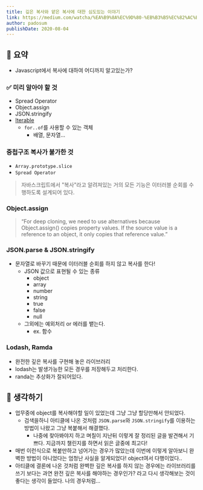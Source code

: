 ```yaml
---
title: 깊은 복사와 얕은 복사에 대한 심도있는 이야기
link: https://medium.com/watcha/%EA%B9%8A%EC%9D%80-%EB%B3%B5%EC%82%AC%EC%99%80-%EC%96%95%EC%9D%80-%EB%B3%B5%EC%82%AC%EC%97%90-%EB%8C%80%ED%95%9C-%EC%8B%AC%EB%8F%84%EC%9E%88%EB%8A%94-%EC%9D%B4%EC%95%BC%EA%B8%B0-2f7d797e008a
author: padosum
publishDate: 2020-08-04
---
```

## 📝 요약 

- Javascript에서 복사에 대하여 어디까지 알고있는가? 
  
### ✅ 미리 알아야 할 것 
- Spread Operator 
- Object.assign
- JSON.stringify
- [Iterable](https://ko.javascript.info/iterable)
  - `for..of`를 사용할 수 있는 객체
    - 배열, 문자열... 

### 중첩구조 복사가 불가한 것 
- `Array.prototype.slice` 
- `Spread Operator`
> 자바스크립트에서 "복사"라고 알려져있는 거의 모든 기능은 이터러블 순회를 수행하도록 설계되어 있다.   

### Object.assign 
> “For deep cloning, we need to use alternatives because Object.assign() copies property values. If the source value is a reference to an object, it only copies that reference value.”  

### JSON.parse & JSON.stringify 
- 문자열로 바꾸기 때문에 이터러블 순회를 하지 않고 복사를 한다! 
  - JSON 값으로 표현될 수 있는 종류
    - object
    - array
    - number
    - string
    - true
    - false
    - null
  - 그외에는 예외처리 or 에러를 뱉는다. 
    - ex. 함수 

### Lodash, Ramda  
- 완전한 깊은 복사를 구현해 놓은 라이브러리  
- lodash는 발생가능한 모든 경우를 저장해두고 처리한다.  
- randa는 추상화가 잘되어있다. 


## 🤔 생각하기 
- 업무중에 object를 복사해야할 일이 있었는데 그냥 그냥 할당만해서 안되었다.  
  - 검색을하니 아티클에 나온 것처럼 `JSON.parse`와 `JSON.stringify`를 이용하는 방법이 나왔고 그냥 복붙해서 해결했다.  
    - 나중에 찾아봐야지 하고 며칠이 지난뒤 이렇게 잘 정리된 글을 발견해서 기쁘다. 지금까지 챌린지를 하면서 읽은 글중에 최고다!   
- 매번 이런식으로 복붙만하고 넘어가는 경우가 많았는데 이번에 이렇게 알아보니 완벽한 방법이 아니었다는 엄청난 사실을 알게되었다! object여서 다행이었다.. 
- 아티클에 결론에 나온 것처럼 완벽한 깊은 복사를 하지 않는 경우에는 라이브러리를 쓰기 보다는 과연 완전 깊은 복사를 해야하는 경우인가? 라고 다시 생각해보는 것이 좋다는 생각이 들었다. 나의 경우처럼...

